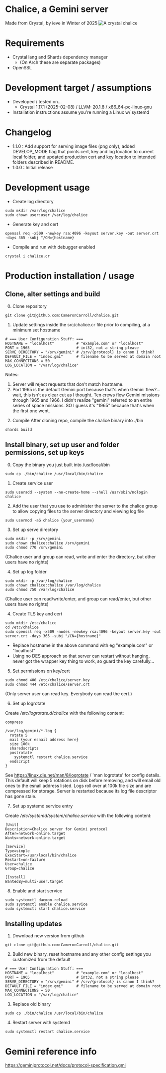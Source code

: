 # Chalice, a Gemini server
Made from Crystal, by ieve in Winter of 2025
![A crystal chalice](logo.png)

# Requirements
* Crystal lang and Shards dependency manager
  - (On Arch these are separate packages)
* OpenSSL

# Development target / assumptions
* Developed / tested on...
  - Crystal 1.17.1 (2025-02-08) / LLVM: 20.1.8 / x86_64-pc-linux-gnu
* Installation instructions assume you're running a Linux w/ systemd

# Changelog
* 1.1.0 : Add support for serving image files (png only), added DEVELOP_MODE flag that points cert, key and log location to current local folder, and updated production cert and key location to intended folders described in README.
* 1.0.0 : Initial release

# Development usage
* Create log directory
```
sudo mkdir /var/log/chalice
sudo chown user:user /var/log/chalice
```
* Generate key and cert
```
openssl req -x509 -newkey rsa:4096 -keyout server.key -out server.crt -days 365 -subj "/CN={hostname}
```
* Compile and run with debugger enabled
```
crystal i chalice.cr
```

# Production installation / usage
## Clone, alter settings and build

0. Clone repository
```
git clone git@github.com:CameronCarroll/chalice.git
```

1. Update settings inside the src/chalice.cr file prior to compiling, at a minimum set hostname
```
# === User Configuration Stuff: ===
HOSTNAME = "localhost"          # "example.com" or "localhost"
PORT = 1965                     # int32, not a string please
SERVE_DIRECTORY = "/srv/gemini" # /srv/{protocol} is canon I think?
DEFAULT_FILE = "index.gmi"      # filename to be served at domain root
MAX_CONNECTIONS = 50
LOG_LOCATION = "/var/log/chalice"
```
Notes:
1) Server will reject requests that don't match hostname.
2) Port 1965 is the default Gemini port because that's when Gemini flew?... wait, this isn't as clear cut as I thought. Ten crews flew Gemini missions through 1965 and 1966. I didn't realize "gemini" referred to an entire series of space missions. SO I guess it's "1965" because that's when the first one went.

2. Compile
After cloning repo, compile the chalice binary into ./bin
```
shards build
```

## Install binary, set up user and folder permissions, set up keys
0. Copy the binary you just built into /usr/local/bin
```
sudo cp ./bin/chalice /usr/local/bin/chalice
```

1. Create service user
```
sudo useradd --system --no-create-home --shell /usr/sbin/nologin chalice
```

2. Add the user that you use to administer the server to the chalice group to allow copying files to the server directory and viewing log file
```
sudo usermod -aG chalice {your_username}
```

3. Set up serve directory
```
sudo mkdir -p /srv/gemini
sudo chown chalice:chalice /srv/gemini
sudo chmod 770 /srv/gemini
```
(Chalice user and group can read, write and enter the directory, but other users have no rights)

4. Set up log folder
```
sudo mkdir -p /var/log/chalice
sudo chown chalice:chalice /var/log/chalice
sudo chmod 750 /var/log/chalice
```
(Chalice user can read/write/enter, and group can read/enter, but other users have no rights)

4. Create TLS key and cert
```
sudo mkdir /etc/chalice
cd /etc/chalice
sudo openssl req -x509 -nodes -newkey rsa:4096 -keyout server.key -out server.crt -days 365 -subj "/CN={hostname}"
```
* Replace hostname in the above command with eg "example.com" or "localhost"
* Using no DES approach so that server can restart without hanging, never got the wrapper key thing to work, so guard the key carefully...


5. Set permissions on key/cert
```
sudo chmod 400 /etc/chalice/server.key
sudo chmod 444 /etc/chalice/server.crt
```
(Only server user can read key. Everybody can read the cert.)

6. Set up logrotate

Create */etc/logrotate.d/chalice* with the following content:
```
compress

/var/log/gemini/*.log {
  rotate 5
  mail {your esnail address here}
  size 100k
  sharedscripts
  postrotate
    systemctl restart chalice.service
  endscript
}
```
See https://linux.die.net/man/8/logrotate / 'man logrotate' for config details. This default will keep 5 rotations on disk before removing, and will email old ones to the esnail address listed. Logs roll over at 100k file size and are compressed for storage. Server is restarted because its log file descriptor has gone stale.

7. Set up systemd service entry

Create */etc/systemd/system/chalice.service* with the following content:
```
[Unit]
Description=Chalice server for Gemini protocol
After=network-online.target
Wants=network-online.target

[Service]
Type=simple
ExecStart=/usr/local/bin/chalice
Restart=on-failure
User=chalice
Group=chalice

[Install]
WantedBy=multi-user.target
```

8. Enable and start service
```
sudo systemctl daemon-reload
sudo systemctl enable chalice.service
sudo systemctl start chalice.service
```

## Installing updates
1. Download new version from github
```
git clone git@github.com:CameronCarroll/chalice.git
```

2. Build new binary, reset hostname and any other config settings you customized from the default
```
# === User Configuration Stuff: ===
HOSTNAME = "localhost"          # "example.com" or "localhost"
PORT = 1965                     # int32, not a string please
SERVE_DIRECTORY = "/srv/gemini" # /srv/{protocol} is canon I think?
DEFAULT_FILE = "index.gmi"      # filename to be served at domain root
MAX_CONNECTIONS = 50
LOG_LOCATION = "/var/log/chalice"
```

3. Replace old binary
```
sudo cp ./bin/chalice /usr/local/bin/chalice
```

4. Restart server with systemd
```
sudo systemctl restart chalice.service
```

# Gemini reference info
https://geminiprotocol.net/docs/protocol-specification.gmi
